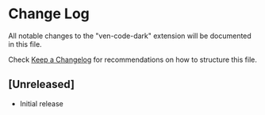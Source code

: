 # Change Log

All notable changes to the "ven-code-dark" extension will be documented in this file.

Check [Keep a Changelog](http://keepachangelog.com/) for recommendations on how to structure this file.

## [Unreleased]

- Initial release
